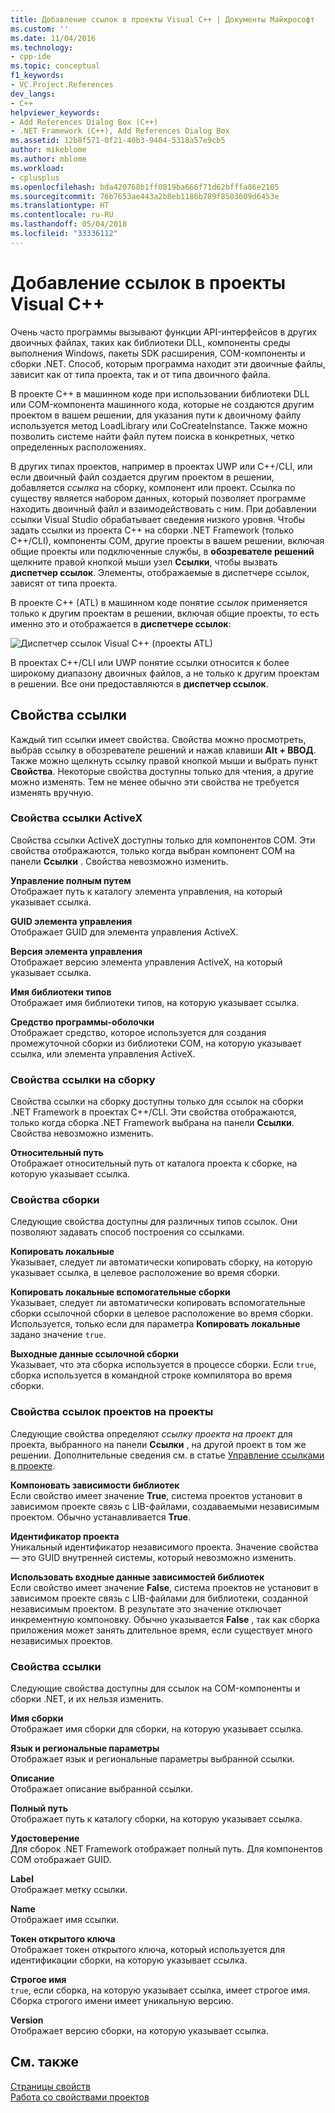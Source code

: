 ```yaml
---
title: Добавление ссылок в проекты Visual C++ | Документы Майкрософт
ms.custom: ''
ms.date: 11/04/2016
ms.technology:
- cpp-ide
ms.topic: conceptual
f1_keywords:
- VC.Project.References
dev_langs:
- C++
helpviewer_keywords:
- Add References Dialog Box (C++)
- .NET Framework (C++), Add References Dialog Box
ms.assetid: 12b8f571-0f21-40b3-9404-5318a57e9cb5
author: mikeblome
ms.author: mblome
ms.workload:
- cplusplus
ms.openlocfilehash: bda420768b1ff0819ba666f71d62bfffa86e2105
ms.sourcegitcommit: 76b7653ae443a2b8eb1186b789f8503609d6453e
ms.translationtype: HT
ms.contentlocale: ru-RU
ms.lasthandoff: 05/04/2018
ms.locfileid: "33336112"
---
```

# <a name="adding-references-in-visual-c-projects"></a>Добавление ссылок в проекты Visual C++
Очень часто программы вызывают функции API-интерфейсов в других двоичных файлах, таких как библиотеки DLL, компоненты среды выполнения Windows, пакеты SDK расширения, COM-компоненты и сборки .NET. Способ, которым программа находит эти двоичные файлы, зависит как от типа проекта, так и от типа двоичного файла.  
  
 В проекте C++ в машинном коде при использовании библиотеки DLL или COM-компонента машинного кода, которые не создаются другим проектом в вашем решении, для указания пути к двоичному файлу используется метод LoadLibrary или CoCreateInstance. Также можно позволить системе найти файл путем поиска в конкретных, четко определенных расположениях.  
  
 В других типах проектов, например в проектах UWP или C++/CLI, или если двоичный файл создается другим проектом в решении, добавляется *ссылка* на сборку, компонент или проект.   Ссылка по существу является набором данных, который позволяет программе находить двоичный файл и взаимодействовать с ним.       При добавлении ссылки Visual Studio обрабатывает сведения низкого уровня. Чтобы задать ссылки из проекта C++ на сборки .NET Framework (только C++/CLI), компоненты COM, другие проекты в вашем решении, включая общие проекты или подключенные службы, в **обозревателе решений** щелкните правой кнопкой мыши узел **Ссылки**, чтобы вызвать **диспетчер ссылок**. Элементы, отображаемые в диспетчере ссылок, зависят от типа проекта.  
  
 В проекте C++ (ATL) в машинном коде понятие *ссылок* применяется только к другим проектам в решении, включая общие проекты, то есть именно это и отображается в **диспетчере ссылок**:  
  
 ![Диспетчер ссылок Visual C&#43;&#43; &#40;проекты ATL&#41;](../ide/media/visual-c---reference-manager--atl-projects-.png "Диспетчер ссылок Visual C++ (проекты ATL)")  
  
 В проектах C++/CLI или UWP понятие ссылки относится к более широкому диапазону двоичных файлов, а не только к другим проектам в решении.  Все они предоставляются в **диспетчер ссылок**.
  
## <a name="reference-properties"></a>Свойства ссылки  
 Каждый тип ссылки имеет свойства. Свойства можно просмотреть, выбрав ссылку в обозревателе решений и нажав клавиши **Alt + ВВОД**. Также можно щелкнуть ссылку правой кнопкой мыши и выбрать пункт **Свойства**. Некоторые свойства доступны только для чтения, а другие можно изменять. Тем не менее обычно эти свойства не требуется изменять вручную.  
  
### <a name="activex-reference-properties"></a>Свойства ссылки ActiveX  
 Свойства ссылки ActiveX доступны только для компонентов COM. Эти свойства отображаются, только когда выбран компонент COM на панели **Ссылки** . Свойства невозможно изменить.  
  
 **Управление полным путем**  
 Отображает путь к каталогу элемента управления, на который указывает ссылка.  
  
 **GUID элемента управления**  
 Отображает GUID для элемента управления ActiveX.  
  
 **Версия элемента управления**  
 Отображает версию элемента управления ActiveX, на который указывает ссылка.  
  
 **Имя библиотеки типов**  
 Отображает имя библиотеки типов, на которую указывает ссылка.  
  
 **Средство программы-оболочки**  
 Отображает средство, которое используется для создания промежуточной сборки из библиотеки COM, на которую указывает ссылка, или элемента управления ActiveX.  
  
### <a name="assembly-reference-properties"></a>Свойства ссылки на сборку  
 Свойства ссылки на сборку доступны только для ссылок на сборки .NET Framework в проектах C++/CLI. Эти свойства отображаются, только когда сборка .NET Framework выбрана на панели **Ссылки**. Свойства невозможно изменить.  
  
 **Относительный путь**  
 Отображает относительный путь от каталога проекта к сборке, на которую указывает ссылка.  
  
### <a name="build-properties"></a>Свойства сборки  
 Следующие свойства доступны для различных типов ссылок. Они позволяют задавать способ построения со ссылками.  
  
 **Копировать локальные**  
 Указывает, следует ли автоматически копировать сборку, на которую указывает ссылка, в целевое расположение во время сборки.  
  
 **Копировать локальные вспомогательные сборки**  
 Указывает, следует ли автоматически копировать вспомогательные сборки ссылочной сборки в целевое расположение во время сборки. Используется, только если для параметра **Копировать локальные** задано значение `true`.  
  
 **Выходные данные ссылочной сборки**  
 Указывает, что эта сборка используется в процессе сборки. Если `true`, сборка используется в командной строке компилятора во время сборки.  
  
### <a name="project-to-project-reference-properties"></a>Свойства ссылок проектов на проекты  
 Следующие свойства определяют *ссылку проекта на проект* для проекта, выбранного на панели **Ссылки** , на другой проект в том же решении. Дополнительные сведения см. в статье [Управление ссылками в проекте](/visualstudio/ide/managing-references-in-a-project).  
  
 **Компоновать зависимости библиотек**  
 Если свойство имеет значение **True**, система проектов установит в зависимом проекте связь с LIB-файлами, создаваемыми независимым проектом. Обычно устанавливается **True**.  
  
 **Идентификатор проекта**  
 Уникальный идентификатор независимого проекта. Значение свойства — это GUID внутренней системы, который невозможно изменить.  
  
 **Использовать входные данные зависимостей библиотек**  
 Если свойство имеет значение **False**, система проектов не установит в зависимом проекте связь с LIB-файлами для библиотеки, созданной независимым проектом. В результате это значение отключает инкрементную компоновку. Обычно указывается **False** , так как сборка приложения может занять длительное время, если существует много независимых проектов.  
  
### <a name="reference-properties"></a>Свойства ссылки  
 Следующие свойства доступны для ссылок на COM-компоненты и сборки .NET, и их нельзя изменить.  
  
 **Имя сборки**  
 Отображает имя сборки для сборки, на которую указывает ссылка.  
  
 **Язык и региональные параметры**  
 Отображает язык и региональные параметры выбранной ссылки.  
  
 **Описание**  
 Отображает описание выбранной ссылки.  
  
 **Полный путь**  
 Отображает путь к каталогу сборки, на которую указывает ссылка.  
  
 **Удостоверение**  
 Для сборок .NET Framework отображает полный путь. Для компонентов COM отображает GUID.  
  
 **Label**  
 Отображает метку ссылки.  
  
 **Name**  
 Отображает имя ссылки.  
  
 **Токен открытого ключа**  
 Отображает токен открытого ключа, который используется для идентификации сборки, на которую указывает ссылка.  
  
 **Строгое имя**  
 `true`, если сборка, на которую указывает ссылка, имеет строгое имя. Сборка строгого имени имеет уникальную версию.  
  
 **Version**  
 Отображает версию сборки, на которую указывает ссылка.  
  
## <a name="see-also"></a>См. также  
 [Страницы свойств](../ide/property-pages-visual-cpp.md)   
 [Работа со свойствами проектов](../ide/working-with-project-properties.md)